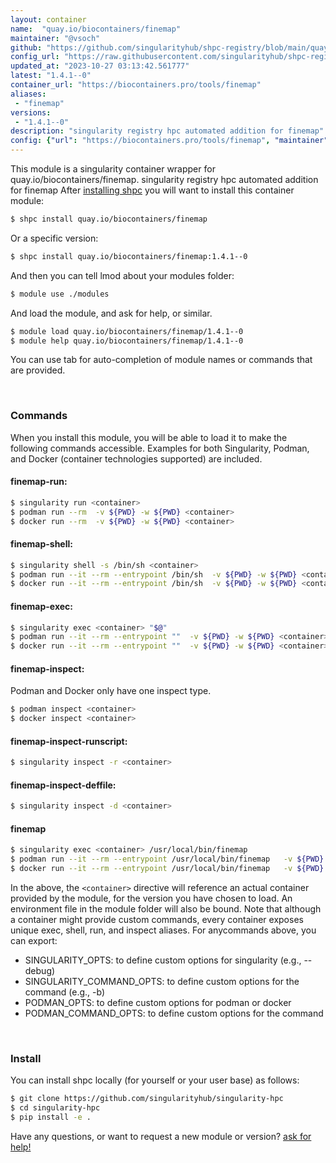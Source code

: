 ```yaml
---
layout: container
name:  "quay.io/biocontainers/finemap"
maintainer: "@vsoch"
github: "https://github.com/singularityhub/shpc-registry/blob/main/quay.io/biocontainers/finemap/container.yaml"
config_url: "https://raw.githubusercontent.com/singularityhub/shpc-registry/main/quay.io/biocontainers/finemap/container.yaml"
updated_at: "2023-10-27 03:13:42.561777"
latest: "1.4.1--0"
container_url: "https://biocontainers.pro/tools/finemap"
aliases:
 - "finemap"
versions:
 - "1.4.1--0"
description: "singularity registry hpc automated addition for finemap"
config: {"url": "https://biocontainers.pro/tools/finemap", "maintainer": "@vsoch", "description": "singularity registry hpc automated addition for finemap", "latest": {"1.4.1--0": "sha256:6e07321784a93f0814515d36b14c4542bdda982e0fb1faf9b178bf31cd3842af"}, "tags": {"1.4.1--0": "sha256:6e07321784a93f0814515d36b14c4542bdda982e0fb1faf9b178bf31cd3842af"}, "docker": "quay.io/biocontainers/finemap", "aliases": {"finemap": "/usr/local/bin/finemap"}}
---
```


This module is a singularity container wrapper for quay.io/biocontainers/finemap.
singularity registry hpc automated addition for finemap
After [installing shpc](#install) you will want to install this container module:


```bash
$ shpc install quay.io/biocontainers/finemap
```

Or a specific version:

```bash
$ shpc install quay.io/biocontainers/finemap:1.4.1--0
```

And then you can tell lmod about your modules folder:

```bash
$ module use ./modules
```

And load the module, and ask for help, or similar.

```bash
$ module load quay.io/biocontainers/finemap/1.4.1--0
$ module help quay.io/biocontainers/finemap/1.4.1--0
```

You can use tab for auto-completion of module names or commands that are provided.

<br>

### Commands

When you install this module, you will be able to load it to make the following commands accessible.
Examples for both Singularity, Podman, and Docker (container technologies supported) are included.

#### finemap-run:

```bash
$ singularity run <container>
$ podman run --rm  -v ${PWD} -w ${PWD} <container>
$ docker run --rm  -v ${PWD} -w ${PWD} <container>
```

#### finemap-shell:

```bash
$ singularity shell -s /bin/sh <container>
$ podman run --it --rm --entrypoint /bin/sh  -v ${PWD} -w ${PWD} <container>
$ docker run --it --rm --entrypoint /bin/sh  -v ${PWD} -w ${PWD} <container>
```

#### finemap-exec:

```bash
$ singularity exec <container> "$@"
$ podman run --it --rm --entrypoint ""  -v ${PWD} -w ${PWD} <container> "$@"
$ docker run --it --rm --entrypoint ""  -v ${PWD} -w ${PWD} <container> "$@"
```

#### finemap-inspect:

Podman and Docker only have one inspect type.

```bash
$ podman inspect <container>
$ docker inspect <container>
```

#### finemap-inspect-runscript:

```bash
$ singularity inspect -r <container>
```

#### finemap-inspect-deffile:

```bash
$ singularity inspect -d <container>
```


#### finemap

```bash
$ singularity exec <container> /usr/local/bin/finemap
$ podman run --it --rm --entrypoint /usr/local/bin/finemap   -v ${PWD} -w ${PWD} <container> -c " $@"
$ docker run --it --rm --entrypoint /usr/local/bin/finemap   -v ${PWD} -w ${PWD} <container> -c " $@"
```



In the above, the `<container>` directive will reference an actual container provided
by the module, for the version you have chosen to load. An environment file in the
module folder will also be bound. Note that although a container
might provide custom commands, every container exposes unique exec, shell, run, and
inspect aliases. For anycommands above, you can export:

 - SINGULARITY_OPTS: to define custom options for singularity (e.g., --debug)
 - SINGULARITY_COMMAND_OPTS: to define custom options for the command (e.g., -b)
 - PODMAN_OPTS: to define custom options for podman or docker
 - PODMAN_COMMAND_OPTS: to define custom options for the command

<br>

### Install

You can install shpc locally (for yourself or your user base) as follows:

```bash
$ git clone https://github.com/singularityhub/singularity-hpc
$ cd singularity-hpc
$ pip install -e .
```

Have any questions, or want to request a new module or version? [ask for help!](https://github.com/singularityhub/singularity-hpc/issues)